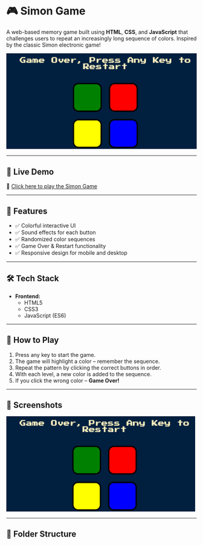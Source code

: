 # 🎮 Simon Game

A web-based memory game built using **HTML**, **CSS**, and **JavaScript** that challenges users to repeat an increasingly long sequence of colors. Inspired by the classic Simon electronic game!

![Simon Game Screenshot](https://raw.githubusercontent.com/Nancygupta0911/Simon-Game/main/screenshot.png)

---

## 🚀 Live Demo

🔗 [Click here to play the Simon Game](https://simongameop.netlify.app/)  

---

## 📌 Features

- ✅ Colorful interactive UI
- ✅ Sound effects for each button
- ✅ Randomized color sequences
- ✅ Game Over & Restart functionality
- ✅ Responsive design for mobile and desktop

---

## 🛠️ Tech Stack

- **Frontend:**  
  - HTML5  
  - CSS3  
  - JavaScript (ES6)

---

## 🎯 How to Play

1. Press any key to start the game.
2. The game will highlight a color – remember the sequence.
3. Repeat the pattern by clicking the correct buttons in order.
4. With each level, a new color is added to the sequence.
5. If you click the wrong color – **Game Over!**

---

## 📸 Screenshots

<img src="https://raw.githubusercontent.com/Nancygupta0911/Simon-Game/main/screenshot.png" alt="Game Screenshot" width="500">

---

## 📁 Folder Structure

